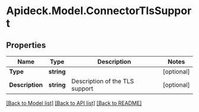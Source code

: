 # Apideck.Model.ConnectorTlsSupport

## Properties

Name | Type | Description | Notes
------------ | ------------- | ------------- | -------------
**Type** | **string** |  | [optional] 
**Description** | **string** | Description of the TLS support | [optional] 

[[Back to Model list]](../README.md#documentation-for-models) [[Back to API list]](../README.md#documentation-for-api-endpoints) [[Back to README]](../README.md)

